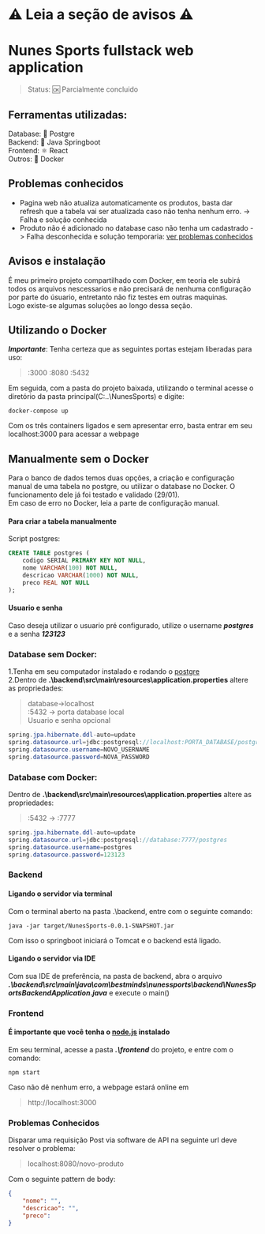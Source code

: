 # ⚠️ Leia a seção de avisos ⚠️
# Nunes Sports fullstack web application
> Status: 🆗 Parcialmente concluido
## Ferramentas utilizadas:

Database: 🐘 Postgre<br>
Backend: 🍃 Java Springboot<br>
Frontend: ⚛️ React<br>
Outros: 🐋 Docker

## Problemas conhecidos

- Pagina web não atualiza automaticamente os produtos, basta dar refresh que a tabela vai ser atualizada caso não tenha nenhum erro. -> Falha e solução conhecida
- Produto não é adicionado no database caso não tenha um cadastrado -> Falha desconhecida e solução temporaria: [ver problemas conhecidos](#ProblemasConhecidos)

## Avisos e instalação

É meu primeiro projeto compartilhado com Docker, em teoria ele subirá todos os arquivos nescessarios e não precisará de nenhuma configuração por parte do úsuario, entretanto não fiz testes em outras maquinas. <br> Logo existe-se algumas soluções ao longo dessa seção.

## Utilizando o Docker

***Importante***: Tenha certeza que as seguintes portas estejam liberadas para uso: 
>:3000 :8080 :5432
<p>Em seguida, com a pasta do projeto baixada, utilizando o terminal acesse o diretório da pasta principal(C:..\NunesSports) e digite: </p>

```console
docker-compose up
```

Com os três containers ligados e sem apresentar erro, basta entrar em seu localhost:3000 para acessar a webpage

## Manualmente sem o Docker

Para o banco de dados temos duas opções, a criação e configuração manual de uma tabela no postgre, ou utilizar o database no Docker. O funcionamento dele já foi testado e validado (29/01). <br>
Em caso de erro no Docker, leia a parte de configuração manual.

#### Para criar a tabela manualmente

Script postgres:

```sql
CREATE TABLE postgres (
    codigo SERIAL PRIMARY KEY NOT NULL,
    nome VARCHAR(100) NOT NULL,
    descricao VARCHAR(1000) NOT NULL,
    preco REAL NOT NULL
);

```

#### Usuario e senha

Caso deseja utilizar o usuario pré configurado, utilize o username ***postgres*** e a senha ***123123***

### Database sem Docker:

1.Tenha em seu computador instalado e rodando o [postgre](https://www.postgresql.org) <br>
2.Dentro de **.\backend\src\main\resources\application.properties** altere as propriedades:

>database->localhost <br>
> :5432 -> porta database local <br>
>Usuario e senha opcional <br>

```java
spring.jpa.hibernate.ddl-auto=update
spring.datasource.url=jdbc:postgresql://localhost:PORTA_DATABASE/postgres
spring.datasource.username=NOVO_USERNAME
spring.datasource.password=NOVA_PASSWORD
```

### Database com Docker:

Dentro de **.\backend\src\main\resources\application.properties** altere as propriedades:

> :5432 -> :7777

```java
spring.jpa.hibernate.ddl-auto=update
spring.datasource.url=jdbc:postgresql://database:7777/postgres
spring.datasource.username=postgres
spring.datasource.password=123123
```

### Backend

#### Ligando o servidor via terminal

Com o terminal aberto na pasta .\backend, entre com o seguinte comando:

```console
java -jar target/NunesSports-0.0.1-SNAPSHOT.jar
```

Com isso o springboot iniciará o Tomcat e o backend está ligado.

#### Ligando o servidor via IDE

Com sua IDE de preferência, na pasta de backend, abra o arquivo ***.\backend\src\main\java\com\bestminds\nunessports\backend\NunesSportsBackendApplication.java*** e execute o main()

### Frontend

#### É importante que você tenha o [node.js](https://nodejs.org/en) instalado

Em seu terminal, acesse a pasta ***.\frontend*** do projeto, e entre com o comando:

```console
npm start
```

Caso não dê nenhum erro, a webpage estará online em 

> http://localhost:3000


### Problemas Conhecidos

Disparar uma requisição Post via software de API na seguinte url deve resolver o problema: 

>localhost:8080/novo-produto

Com o seguinte pattern de body:

```json
{
	"nome": "",
	"descricao": "",
	"preco": 
}
```

